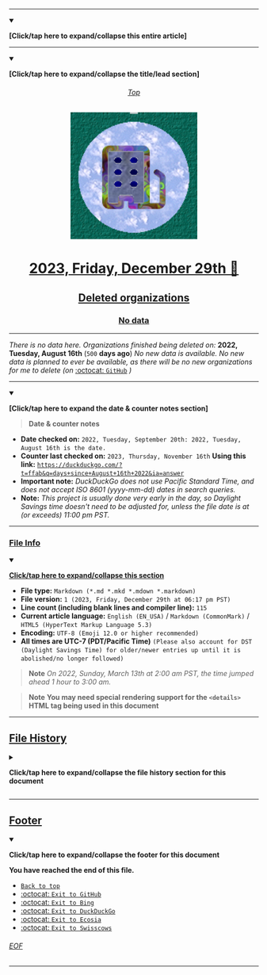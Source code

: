 
***

<details open><summary><p><b>[Click/tap here to expand/collapse this entire article]</b></p></summary>

---

<details open><summary><p><b>[Click/tap here to expand/collapse the title/lead section]</b></p></summary>

<div align="center">
    <H6 id="Top"><a href="#Top">Top</a></H6>
    <img alt="GOI logo failed to load. Click/tap here to attempt to view it" src="/GitHubOrganizationIcon_Custom1.png" title="GOI logo" width="256" height="256" class="center"/>
    <H1 id="Title"><a href="#Title">2023, Friday, December 29th 📅</a></H1> <!-- TODO: This line should be updated daily !-->
    <H2 id="Deleted-organizations"><a href="#Deleted-organizations">Deleted organizations</a></H2>
    <H3 id="NoData"><a href="#NoData">No data</a></H3>
</div>

---

_There is no data here. Organizations finished being deleted on:_ **2022, Tuesday, August 16th** (`500` **days ago**) _No new data is available. No new data is planned to ever be available, as there will be no new organizations for me to delete_ _(on_ [:octocat: `GitHub`](https://github.com/) _)_ <!-- TODO: This line should be updated daily !-->

</details> <!-- End of title/lead section !-->

---

<details open><summary><p><b>[Click/tap here to expand the date & counter notes section]</b></p></summary>

> **Date & counter notes**

- **Date checked on:** `2022, Tuesday, September 20th: 2022, Tuesday, August 16th is the date.`
- **Counter last checked on:** `2023, Thursday, November 16th` **Using this link:** [`https://duckduckgo.com/?t=ffab&q=days+since+August+16th+2022&ia=answer`](https://duckduckgo.com/?t=ffab&q=days+since+August+16th+2022&ia=answer)
- **Important note:** _DuckDuckGo does not use Pacific Standard Time, and does not accept ISO 8601 (yyyy-mm-dd) dates in search queries._
- **Note:** _This project is usually done very early in the day, so Daylight Savings time doesn't need to be adjusted for, unless the file date is at (or exceeds) 11:00 pm PST._

</details> <!-- End of date and counter notes section !-->

***

### [File Info](#File-Info)

<details open><summary><p lang="en"><b><u>Click/tap here to expand/collapse this section</u></b></p></summary>

- **File type:** `Markdown (*.md *.mkd *.mdown *.markdown)`
- **File version:** `1 (2023, Friday, December 29th at 06:17 pm PST)` <!-- TODO: This line should be updated daily !-->
- **Line count (including blank lines and compiler line):** `115`
- **Current article language:** `English (EN_USA)` / `Markdown (CommonMark)` / `HTML5 (HyperText Markup Language 5.3)`
- **Encoding:** `UTF-8 (Emoji 12.0 or higher recommended)`
- **All times are UTC-7 (PDT/Pacific Time)** `(Please also account for DST (Daylight Savings Time) for older/newer entries up until it is abolished/no longer followed)`

> **Note** _On 2022, Sunday, March 13th at 2:00 am PST, the time jumped ahead 1 hour to 3:00 am._

> **Note** **You may need special rendering support for the `<details>` HTML tag being used in this document**

</details> <!-- End of file info section !-->

***

## [File History](#File-History)

<details><summary><p lang="en"><b>Click/tap here to expand/collapse the file history section for this document</b></p></summary>

---

<details open><summary><p lang="en"><b>Version 1 (2023, Friday, December 29th at 06:17 pm PST)</b></p></summary> <!-- TODO: This line should be updated daily !-->

**This version was made by:** [`@seanpm2001`](https://github.com/seanpm2001/)

> **Changes:**

- [x] Started the file
- [x] Added the `Title/lead` section
- [x] Added the `Date & counter` dropdown section
- [x] Added the `Description` section
- [x] Added the `File Info` section
- - [x] Added the file type
- - [x] Added the file version
- - [x] Added the line count
- - [x] Added the language
- - [x] Added the encoding
- - [x] Added the DST warning
- - [x] Added the special rendering note
- [x] Added the `File History` section
- - [x] Added an entry for version 1
- [x] Added the `Footer` section
- [ ] No other changes in version 1

</details> <!-- End of file history version 1 entry !-->

---

</details> <!-- End of file history section !-->

***

## [Footer](#Footer)

<details open><summary><p lang="en"><b>Click/tap here to expand/collapse the footer for this document</b></p></summary>

**You have reached the end of this file.**

- [`Back to top`](#Top)
- [:octocat: `Exit to GitHub`](https://github.com/)
- [:octocat: `Exit to Bing`](https://bing.com/)
- [:octocat: `Exit to DuckDuckGo`](https://duckduckgo.com/)
- [:octocat: `Exit to Ecosia`](https://ecosia.org/)
- [:octocat: `Exit to Swisscows`](https://swisscows.com/)

###### [EOF](#EOF)

</details> <!-- End of footer section !-->

</details> <!-- End of article !-->

***
